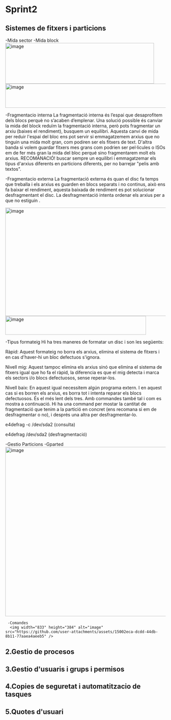 # Sprint2

## Sistemes de fitxers i particions
  -Mida sector
  -Mida block
  <img width="467" height="128" alt="image" src="https://github.com/user-attachments/assets/e8b4dc6f-3c91-49f5-b0f5-0d753ce76238" />
  <img width="579" height="76" alt="image" src="https://github.com/user-attachments/assets/0cac94a6-1062-45b0-8c5b-45d003bdc0fa" />

  -Fragmentacio interna
    La fragmentació interna és l’espai que desaprofitem dels blocs perquè no s’acaben d’emplenar. Una solució possible és canviar la mida del block reduïm la fragmentació interna, però pots fragmentar un arxiu (baixes el rendiment), busquem un equilibri. Aquesta canvi de mida per reduir l'espai del bloc ens pot servir si emmagatzemem arxius que no tinguin una mida molt gran, com podiren ser els fitxers de text. D'altra banda si volem guardar fitxers mes grans com podrien ser pel·licules o ISOs em de fer més gran la mida del bloc perqué sino fragmentarem molt els arxius. RECOMANACIÓ! buscar sempre un equilibri i emmagatzemar els tipus d'arxius diferents en particions diferents, per no barrejar "pelis amb textos".
 
  
  -Fragmentacio externa
    La fragmentació externa és quan el disc fa temps que treballa i els arxius es guarden en blocs separats i no continus, això ens fa baixar el rendiment, aquesta baixada de rendiment es pot solucionar desfragmentant el disc. La desfragmentació intenta ordenar els arxius per a que no estiguin .

<img width="1190" height="341" alt="image" src="https://github.com/user-attachments/assets/13d80321-3378-4ff8-878c-e5a7a008f027" />
<img width="442" height="59" alt="image" src="https://github.com/user-attachments/assets/7c70df6d-a502-4490-bc72-cb956a7b560d" />

  
  -Tipus formateig
      Hi ha tres maneres de formatar un disc i son les següents:

  Ràpid: Aquest formateig no borra els arxius, elimina el sistema de fitxers i en cas d'haver-hi un bloc defectuos s'ignora.

  Nivell mig: Aquest tampoc elimina els arxius sinó que elimina el sistema de fitxers igual que ho fa el ràpid, la diferencia es que el mig detecta i marca els sectors i/o blocs defectuosos, sense reperar-los.

  Nivell baix: En aquest igual necessitem algún programa extern. I en aquest cas si es borren els arxius, es borra tot i intenta reparar els blocs defectuosos. És el més lent dels tres. Amb commandes també tal i com es mostra a continuació. Hi ha una command per mostar la cantitat de fragmentació que tenim a la partició en concret (ens recomana si em de desfragmentar o no), i després una altra per desfragmentar-lo.

e4defrag -c /dev/sda2 (consulta)

e4defrag /dev/sda2 (desfragmentació)


  -Gestio Particions
      -Gparted
      <img width="777" height="533" alt="image" src="https://github.com/user-attachments/assets/bf11066c-4c38-42f7-aaca-b689f2a4e981" />
      

      
     -Comandes
      <img width="833" height="384" alt="image" src="https://github.com/user-attachments/assets/15002eca-dcdd-44db-8b11-77aaea4aeeb5" />



## 2.Gestio de procesos
## 3.Gestio d'usuaris i grups i permisos
## 4.Copies de seguretat i automatitzacio de tasques
## 5.Quotes d'usuari

